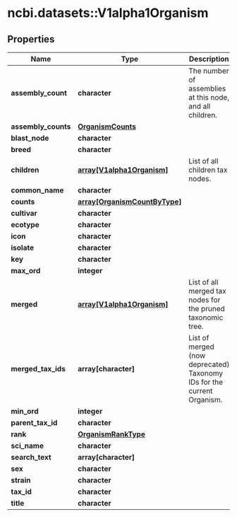 # ncbi.datasets::V1alpha1Organism

## Properties
Name | Type | Description | Notes
------------ | ------------- | ------------- | -------------
**assembly_count** | **character** | The number of assemblies at this node, and all children. | [optional] 
**assembly_counts** | [**OrganismCounts**](OrganismCounts.md) |  | [optional] 
**blast_node** | **character** |  | [optional] 
**breed** | **character** |  | [optional] 
**children** | [**array[V1alpha1Organism]**](v1alpha1Organism.md) | List of all children tax nodes. | [optional] 
**common_name** | **character** |  | [optional] 
**counts** | [**array[OrganismCountByType]**](OrganismCountByType.md) |  | [optional] 
**cultivar** | **character** |  | [optional] 
**ecotype** | **character** |  | [optional] 
**icon** | **character** |  | [optional] 
**isolate** | **character** |  | [optional] 
**key** | **character** |  | [optional] 
**max_ord** | **integer** |  | [optional] 
**merged** | [**array[V1alpha1Organism]**](v1alpha1Organism.md) | List of all merged tax nodes for the pruned taxonomic tree. | [optional] 
**merged_tax_ids** | **array[character]** | List of merged (now deprecated) Taxonomy IDs for the current Organism. | [optional] 
**min_ord** | **integer** |  | [optional] 
**parent_tax_id** | **character** |  | [optional] 
**rank** | [**OrganismRankType**](OrganismRankType.md) |  | [optional] 
**sci_name** | **character** |  | [optional] 
**search_text** | **array[character]** |  | [optional] 
**sex** | **character** |  | [optional] 
**strain** | **character** |  | [optional] 
**tax_id** | **character** |  | [optional] 
**title** | **character** |  | [optional] 



